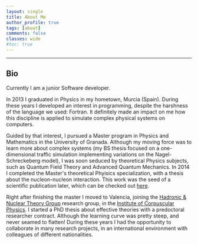 ```yaml
---
layout: single
title: About Me
author_profile: true
tags: [about]
comments: false
classes: wide
#toc: true
---
```


--------

## Bio

Currently I am a junior Software developer. 

In 2013 I graduated in Physics in my hometown, Murcia (Spain).
During these years I developed an interest in programming, despite the harshness of the language we used: Fortran. 
It definitely made an impact on me how this discipline is applied to simulate complex physical systems on computers.

Guided by that interest, I pursued a Master program in Physics and Mathematics in the University of Granada.
Although my moving force was to learn more about complex systems (my BS thesis focused on a one-dimensional traffic simulation implementing variations on the Nagel-Schreckeberg model),
I was soon seduced by theoretical Physics subjects, such as Quantum Field Theory and Advanced Quantum Mechanics. In 2014 I completed the Master's theoretical Phyisics specialization, with a thesis about the nucleon-nucleon interaction. This work was the seed of a scientific publication later, which can be checked out [here](https://doi.org/10.1103/PhysRevC.96.014004).

Right after finishing the master I moved to Valencia, joining the [Hadronic & Nuclear Theory Group](https://ific.uv.es/nucth/research.html) research group, in the [Institute of Corpuscular Physics](https://webific.ific.uv.es/web/). I started a PhD thesis about effective theories with a predoctoral researcher contract. Although the learning curve was pretty steep, and never seamed to flatten! During these years I had the opportunity to collaborate in many research projects, in an international environment with colleagues of different nationalities. 

